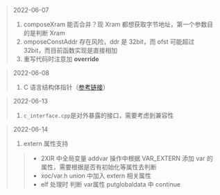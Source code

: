 > 2022-06-07
> 1. composeXram 能否合并？现 Xram 都想获取字节地址，第一个参数目的是判断 Xram
> 2. omposeConstAddr 存在风险，ddr 是 32bit，而 ofst 可能超过 32bit，而目前函数实现是直接相加
> 3. 重写代码时注意加 **override**

> 2022-06-08
> 1. C 语言结构体指针（[参考链接](http://c.biancheng.net/view/2033.html)）

> 2022-06-13
> 1. `c_interface.cpp`是对外暴露的接口，需要考虑到兼容性

> 2022-06-14
> 1. extern 属性支持
>> * 2XIR 中全局变量 addvar 操作中根据 VAR_EXTERN 添加 var 的属性，需要根据是否有初始化等属性去判断
>> * xoc/var.h union 中加入 extern 相关属性
>> * elf 处理时 判断 var属性 putglobaldata 中 continue
